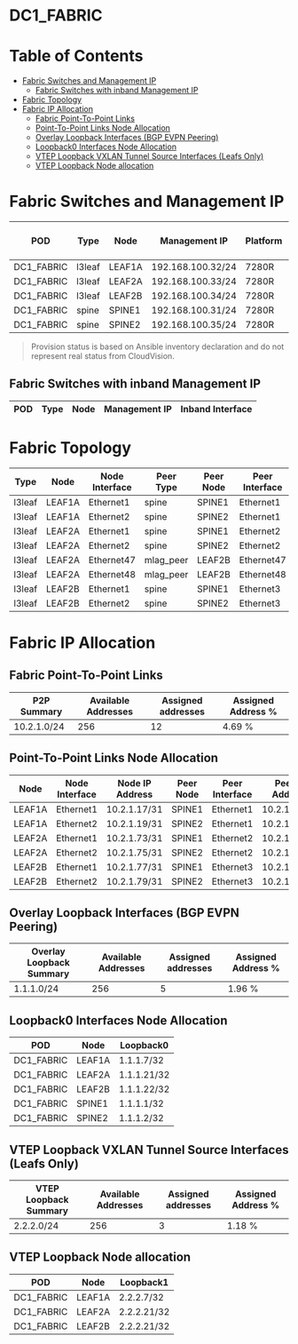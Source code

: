 # DC1_FABRIC

# Table of Contents
<!-- toc -->

- [Fabric Switches and Management IP](#fabric-switches-and-management-ip)
  - [Fabric Switches with inband Management IP](#fabric-switches-with-inband-management-ip)
- [Fabric Topology](#fabric-topology)
- [Fabric IP Allocation](#fabric-ip-allocation)
  - [Fabric Point-To-Point Links](#fabric-point-to-point-links)
  - [Point-To-Point Links Node Allocation](#point-to-point-links-node-allocation)
  - [Overlay Loopback Interfaces (BGP EVPN Peering)](#overlay-loopback-interfaces-bgp-evpn-peering)
  - [Loopback0 Interfaces Node Allocation](#loopback0-interfaces-node-allocation)
  - [VTEP Loopback VXLAN Tunnel Source Interfaces (Leafs Only)](#vtep-loopback-vxlan-tunnel-source-interfaces-leafs-only)
  - [VTEP Loopback Node allocation](#vtep-loopback-node-allocation)

<!-- toc -->
# Fabric Switches and Management IP

| POD | Type | Node | Management IP | Platform | Provisioned in CloudVision |
| --- | ---- | ---- | ------------- | -------- | -------------------------- |
| DC1_FABRIC | l3leaf | LEAF1A | 192.168.100.32/24 | 7280R | Provisioned |
| DC1_FABRIC | l3leaf | LEAF2A | 192.168.100.33/24 | 7280R | Provisioned |
| DC1_FABRIC | l3leaf | LEAF2B | 192.168.100.34/24 | 7280R | Provisioned |
| DC1_FABRIC | spine | SPINE1 | 192.168.100.31/24 | 7280R | Provisioned |
| DC1_FABRIC | spine | SPINE2 | 192.168.100.35/24 | 7280R | Provisioned |

> Provision status is based on Ansible inventory declaration and do not represent real status from CloudVision.

## Fabric Switches with inband Management IP
| POD | Type | Node | Management IP | Inband Interface |
| --- | ---- | ---- | ------------- | ---------------- |

# Fabric Topology

| Type | Node | Node Interface | Peer Type | Peer Node | Peer Interface |
| ---- | ---- | -------------- | --------- | ----------| -------------- |
| l3leaf | LEAF1A | Ethernet1 | spine | SPINE1 | Ethernet1 |
| l3leaf | LEAF1A | Ethernet2 | spine | SPINE2 | Ethernet1 |
| l3leaf | LEAF2A | Ethernet1 | spine | SPINE1 | Ethernet2 |
| l3leaf | LEAF2A | Ethernet2 | spine | SPINE2 | Ethernet2 |
| l3leaf | LEAF2A | Ethernet47 | mlag_peer | LEAF2B | Ethernet47 |
| l3leaf | LEAF2A | Ethernet48 | mlag_peer | LEAF2B | Ethernet48 |
| l3leaf | LEAF2B | Ethernet1 | spine | SPINE1 | Ethernet3 |
| l3leaf | LEAF2B | Ethernet2 | spine | SPINE2 | Ethernet3 |

# Fabric IP Allocation

## Fabric Point-To-Point Links

| P2P Summary | Available Addresses | Assigned addresses | Assigned Address % |
| ----------- | ------------------- | ------------------ | ------------------ |
| 10.2.1.0/24 | 256 | 12 | 4.69 % |

## Point-To-Point Links Node Allocation

| Node | Node Interface | Node IP Address | Peer Node | Peer Interface | Peer IP Address |
| ---- | -------------- | --------------- | --------- | -------------- | --------------- |
| LEAF1A | Ethernet1 | 10.2.1.17/31 | SPINE1 | Ethernet1 | 10.2.1.16/31 |
| LEAF1A | Ethernet2 | 10.2.1.19/31 | SPINE2 | Ethernet1 | 10.2.1.18/31 |
| LEAF2A | Ethernet1 | 10.2.1.73/31 | SPINE1 | Ethernet2 | 10.2.1.72/31 |
| LEAF2A | Ethernet2 | 10.2.1.75/31 | SPINE2 | Ethernet2 | 10.2.1.74/31 |
| LEAF2B | Ethernet1 | 10.2.1.77/31 | SPINE1 | Ethernet3 | 10.2.1.76/31 |
| LEAF2B | Ethernet2 | 10.2.1.79/31 | SPINE2 | Ethernet3 | 10.2.1.78/31 |

## Overlay Loopback Interfaces (BGP EVPN Peering)

| Overlay Loopback Summary | Available Addresses | Assigned addresses | Assigned Address % |
| ------------------------ | ------------------- | ------------------ | ------------------ |
| 1.1.1.0/24 | 256 | 5 | 1.96 % |

## Loopback0 Interfaces Node Allocation

| POD | Node | Loopback0 |
| --- | ---- | --------- |
| DC1_FABRIC | LEAF1A | 1.1.1.7/32 |
| DC1_FABRIC | LEAF2A | 1.1.1.21/32 |
| DC1_FABRIC | LEAF2B | 1.1.1.22/32 |
| DC1_FABRIC | SPINE1 | 1.1.1.1/32 |
| DC1_FABRIC | SPINE2 | 1.1.1.2/32 |

## VTEP Loopback VXLAN Tunnel Source Interfaces (Leafs Only)

| VTEP Loopback Summary | Available Addresses | Assigned addresses | Assigned Address % |
| --------------------- | ------------------- | ------------------ | ------------------ |
| 2.2.2.0/24 | 256 | 3 | 1.18 % |

## VTEP Loopback Node allocation

| POD | Node | Loopback1 |
| --- | ---- | --------- |
| DC1_FABRIC | LEAF1A | 2.2.2.7/32 |
| DC1_FABRIC | LEAF2A | 2.2.2.21/32 |
| DC1_FABRIC | LEAF2B | 2.2.2.21/32 |
